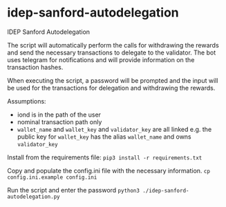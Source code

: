 # idep-sanford-autodelegation
IDEP Sanford Autodelegation

The script will automatically perform the calls for withdrawing the rewards and send the
necessary transactions to delegate to the validator. The bot uses telegram for notifications
and will provide information on the transaction hashes.

When executing the script, a password will be prompted and the input will be used for
the transactions for delegation and withdrawing the rewards.

Assumptions:
- iond is in the path of the user
- nominal transaction path only
- `wallet_name` and `wallet_key` and `validator_key` are all linked
  e.g. the public key for `wallet_key` has the alias `wallet_name` and owns `validator_key`

Install from the requirements file:
```pip3 install -r requirements.txt```

Copy and populate the config.ini file with the necessary information.
```cp config.ini.example config.ini```

Run the script and enter the password
```python3 ./idep-sanford-autodelegation.py```
